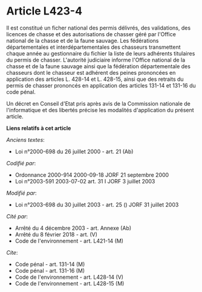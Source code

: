 # Article L423-4

Il est constitué un ficher national des permis délivrés, des validations, des licences de chasse et des autorisations de
chasser géré par l'Office national de la chasse et de la faune sauvage. Les fédérations départementales et
interdépartementales des chasseurs transmettent chaque année au gestionnaire du fichier la liste de leurs adhérents
titulaires du permis de chasser. L'autorité judiciaire informe l'Office national de la chasse et de la faune sauvage ainsi
que la fédération départementale des chasseurs dont le chasseur est adhérent des peines prononcées en application des
articles L. 428-14 et L. 428-15, ainsi que des retraits du permis de chasser prononcés en application des articles 131-14 et
131-16 du code pénal.

Un décret en Conseil d'Etat pris après avis de la Commission nationale de l'informatique et des libertés précise les
modalités d'application du présent article.

**Liens relatifs à cet article**

_Anciens textes_:

  - Loi n°2000-698 du 26 juillet 2000 - art. 21 (Ab)

_Codifié par_:

  - Ordonnance 2000-914 2000-09-18 JORF 21 septembre 2000
  - Loi n°2003-591 2003-07-02 art. 31 I JORF 3 juillet 2003

_Modifié par_:

  - Loi n°2003-698 du 30 juillet 2003 - art. 25 () JORF 31 juillet 2003

_Cité par_:

  - Arrêté du 4 décembre 2003 - art. Annexe (Ab)
  - Arrêté du 8 février 2018 - art. (V)
  - Code de l'environnement - art. L421-14 (M)

_Cite_:

  - Code pénal - art. 131-14 (M)
  - Code pénal - art. 131-16 (M)
  - Code de l'environnement - art. L428-14 (V)
  - Code de l'environnement - art. L428-15 (M)
